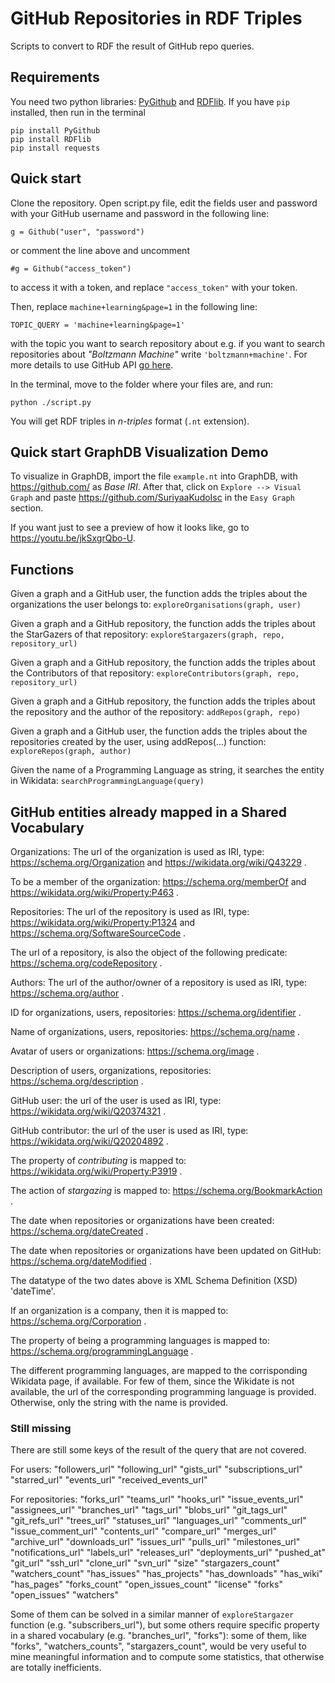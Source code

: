 # GitHub Repositories in RDF Triples
Scripts to convert to RDF the result of GitHub repo queries.

## Requirements
You need two python libraries: [PyGithub](https://pygithub.readthedocs.io/en/latest/introduction.html) and [RDFlib](https://rdflib.readthedocs.io/en/stable/). If you have `pip` installed, then run in the terminal
```
pip install PyGithub
pip install RDFlib
pip install requests
```

## Quick start
Clone the repository. Open script.py file, edit the fields user and password with your GitHub username and password in the following line:

```g = Github("user", "password")```

or comment the line above and uncomment 

```#g = Github("access_token") ```

to access it with a token, and replace `"access_token"` with your token.

Then, replace `machine+learning&page=1` in the following line: 

```TOPIC_QUERY = 'machine+learning&page=1'```

with the topic you want to search repository about e.g. if you want to search repositories about _"Boltzmann Machine"_ write `'boltzmann+machine'`. For more details to use GitHub API [go here](https://developer.github.com/v3/search/#search-repositories).

In the terminal, move to the folder where your files are, and run:

```python ./script.py```

You will get RDF triples in *n-triples* format (`.nt` extension). 

## Quick start GraphDB Visualization Demo

To visualize in GraphDB, import the file `example.nt` into GraphDB, with https://github.com/ as *Base IRI*. 
After that, click on `Explore --> Visual Graph` and paste https://github.com/SuriyaaKudoIsc in the `Easy Graph` section.

If you want just to see a preview of how it looks like, go to https://youtu.be/jkSxgrQbo-U.

## Functions

Given a graph and a GitHub user, the function adds the triples about the organizations the user belongs to:
```exploreOrganisations(graph, user)```

Given a graph and a GitHub repository, the function adds the triples about the StarGazers of that repository:
```exploreStargazers(graph, repo, repository_url)```

Given a graph and a GitHub repository, the function adds the triples about the Contributors of that repository:
```exploreContributors(graph, repo, repository_url)```

Given a graph and a GitHub repository, the function adds the triples about the repository and the author of the repository:
```addRepos(graph, repo)```
    
Given a graph and a GitHub user, the function adds the triples about the repositories created by the user, using addRepos(...) function:
```exploreRepos(graph, author)```

Given the name of a Programming Language as string, it searches the entity in Wikidata:
```searchProgrammingLanguage(query)```

## GitHub entities already mapped in a Shared Vocabulary

Organizations: The url of the organization is used as IRI, type: https://schema.org/Organization and https://wikidata.org/wiki/Q43229 .

To be a member of the organization: https://schema.org/memberOf and https://wikidata.org/wiki/Property:P463 .

Repositories: The url of the repository is used as IRI, type: https://wikidata.org/wiki/Property:P1324 and https://schema.org/SoftwareSourceCode .

The url of a repository, is also the object of the following predicate: https://schema.org/codeRepository .

Authors: The url of the author/owner of a repository is used as IRI, type: https://schema.org/author .

ID for organizations, users, repositories: https://schema.org/identifier .

Name of organizations, users, repositories: https://schema.org/name .

Avatar of users or organizations: https://schema.org/image .

Description of users, organizations, repositories: https://schema.org/description .

GitHub user: the url of the user is used as IRI, type: https://wikidata.org/wiki/Q20374321 .

GitHub contributor: the url of the user is used as IRI, type: https://wikidata.org/wiki/Q20204892 .

The property of *contributing* is mapped to: https://wikidata.org/wiki/Property:P3919 .

The action of *stargazing* is mapped to: https://schema.org/BookmarkAction .

The date when repositories or organizations have been created: https://schema.org/dateCreated .

The date when repositories or organizations have been updated on GitHub: https://schema.org/dateModified .

The datatype of the two dates above is XML Schema Definition (XSD) 'dateTime'.

If an organization is a company, then it is mapped to: https://schema.org/Corporation .

The property of being a programming languages is mapped to: https://schema.org/programmingLanguage .

The different programming languages, are mapped to the corrisponding Wikidata page, if available. For few of them, since the Wikidate is not available, the url of the corresponding programming language is provided. Otherwise, only the string with the name is provided.

### Still missing
There are still some keys of the result of the query that are not covered.

For users:
"followers_url"
"following_url"
"gists_url"
"subscriptions_url"
"starred_url"
"events_url"
"received_events_url"


For repositories:
"forks_url"
"teams_url"
"hooks_url"
"issue_events_url"
"assignees_url"
"branches_url"
"tags_url"
"blobs_url"
"git_tags_url"
"git_refs_url"
"trees_url"
"statuses_url"
"languages_url"
"comments_url"
"issue_comment_url"
"contents_url"
"compare_url"
"merges_url"
"archive_url"
"downloads_url"
"issues_url"
"pulls_url"
"milestones_url"
"notifications_url"
"labels_url"
"releases_url"
"deployments_url"
"pushed_at"
"git_url"
"ssh_url"
"clone_url"
"svn_url"
"size"
"stargazers_count"
"watchers_count"
"has_issues"
"has_projects"
"has_downloads"
"has_wiki"
"has_pages"
"forks_count"
"open_issues_count"
"license"
"forks"
"open_issues"
"watchers"


Some of them can be solved in a similar manner of `exploreStargazer` function (e.g. "subscribers_url"), but some others require specific property in a shared vocabulary (e.g. "branches_url", "forks"): some of them, like "forks", "watchers_counts", "stargazers_count", would be very useful to mine meaningful information and to compute some statistics, that otherwise are totally inefficients.
